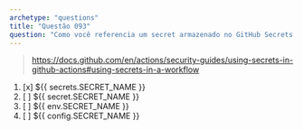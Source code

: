 ```yaml
---
archetype: "questions"
title: "Questão 093"
question: "Como você referencia um secret armazenado no GitHub Secrets em um workflow?"
---
```



> https://docs.github.com/en/actions/security-guides/using-secrets-in-github-actions#using-secrets-in-a-workflow
1. [x] ${{ secrets.SECRET_NAME }}
1. [ ] ${{ secret.SECRET_NAME }}
1. [ ] ${{ env.SECRET_NAME }}
1. [ ] ${{ config.SECRET_NAME }}

